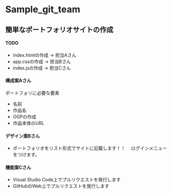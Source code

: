 # Sample_git_team

## 簡単なポートフォリオサイトの作成
#### TODO

* index.htmlの作成 -> 担当Aさん
* app.cssの作成 -> 担当Bさん
* index.jsの作成 -> 担当Cさん

#### 構成案Aさん
ポートフォリに必要な要素
- 名前
- 作品名
- OGPの作成
- 作品本体のURL

#### デザイン案Bさん
- ポートフォリオをリスト形式でサイトに記載します！！
　ログインメニューをつけます。

#### 機能案Cさん
- Visual Studio Code上でプルリクエストを発行します
- GitHubのWeb上でプルリクエストを発行します